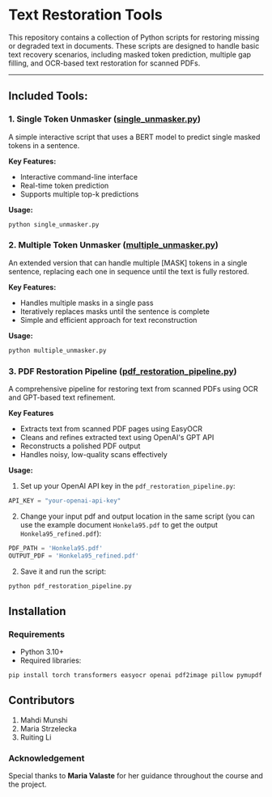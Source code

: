 # Text Restoration Tools

This repository contains a collection of Python scripts for restoring missing or degraded text in documents. These scripts are designed to handle basic text recovery scenarios, including masked token prediction, multiple gap filling, and OCR-based text restoration for scanned PDFs.

---

## **Included Tools:**

### 1. Single Token Unmasker ([single_unmasker.py](./single_unmasker.py))
A simple interactive script that uses a BERT model to predict single masked tokens in a sentence.

**Key Features:**
- Interactive command-line interface
- Real-time token prediction
- Supports multiple top-k predictions

**Usage:**
```bash
python single_unmasker.py
```

### 2. Multiple Token Unmasker ([multiple_unmasker.py](./multiple_unmasker.py))
An extended version that can handle multiple [MASK] tokens in a single sentence, replacing each one in sequence until the text is fully restored.

**Key Features:**
- Handles multiple masks in a single pass
- Iteratively replaces masks until the sentence is complete
- Simple and efficient approach for text reconstruction

**Usage:**
```bash
python multiple_unmasker.py
```

### 3. PDF Restoration Pipeline ([pdf_restoration_pipeline.py](./pdf_restoration_pipeline.py))
A comprehensive pipeline for restoring text from scanned PDFs using OCR and GPT-based text refinement.

**Key Features**
- Extracts text from scanned PDF pages using EasyOCR
- Cleans and refines extracted text using OpenAI's GPT API
- Reconstructs a polished PDF output
- Handles noisy, low-quality scans effectively

**Usage:**
1. Set up your OpenAI API key in the `pdf_restoration_pipeline.py`:
```python
API_KEY = "your-openai-api-key"
```
2. Change your input pdf and output location in the same script (you can use the example document `Honkela95.pdf` to get the output `Honkela95_refined.pdf`):
```python
PDF_PATH = 'Honkela95.pdf'
OUTPUT_PDF = 'Honkela95_refined.pdf'
```
2. Save it and run the script:
```bash
python pdf_restoration_pipeline.py
```


## Installation
### Requirements
- Python 3.10+
- Required libraries:
```bash
pip install torch transformers easyocr openai pdf2image pillow pymupdf fpdf
```

## Contributors
1. Mahdi Munshi
2. Maria Strzelecka
3. Ruiting Li

### Acknowledgement
Special thanks to **Maria Valaste** for her guidance throughout the course and the project.
